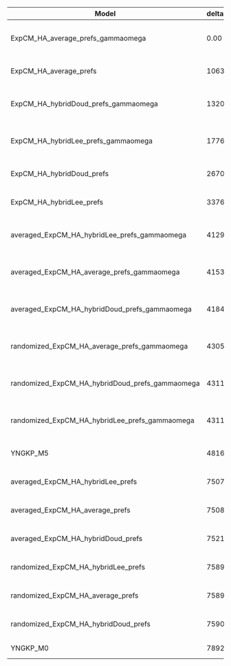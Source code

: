 | Model                                           | deltaAIC | LogLikelihood | nParams | ParamValues                                              |
|-------------------------------------------------|----------|---------------|---------|----------------------------------------------------------|
| ExpCM_HA_average_prefs_gammaomega               | 0.00     | -51083.42     | 7       | alpha_omega=1.46, beta=1.69, beta_omega=9.39, kappa=3.71 |
| ExpCM_HA_average_prefs                          | 1063.34  | -51616.09     | 6       | beta=1.77, kappa=3.36, omega=0.14                        |
| ExpCM_HA_hybridDoud_prefs_gammaomega            | 1320.98  | -51743.91     | 7       | alpha_omega=0.99, beta=1.11, beta_omega=7.60, kappa=3.61 |
| ExpCM_HA_hybridLee_prefs_gammaomega             | 1776.58  | -51971.71     | 7       | alpha_omega=0.98, beta=1.28, beta_omega=7.87, kappa=3.61 |
| ExpCM_HA_hybridDoud_prefs                       | 2670.02  | -52419.43     | 6       | beta=1.21, kappa=3.25, omega=0.12                        |
| ExpCM_HA_hybridLee_prefs                        | 3376.54  | -52772.69     | 6       | beta=1.43, kappa=3.35, omega=0.12                        |
| averaged_ExpCM_HA_hybridLee_prefs_gammaomega    | 4129.62  | -53148.23     | 7       | alpha_omega=0.61, beta=1.79, beta_omega=5.90, kappa=3.53 |
| averaged_ExpCM_HA_average_prefs_gammaomega      | 4153.14  | -53159.99     | 7       | alpha_omega=0.61, beta=1.47, beta_omega=5.98, kappa=3.53 |
| averaged_ExpCM_HA_hybridDoud_prefs_gammaomega   | 4184.00  | -53175.42     | 7       | alpha_omega=0.61, beta=1.11, beta_omega=6.04, kappa=3.54 |
| randomized_ExpCM_HA_average_prefs_gammaomega    | 4305.50  | -53236.17     | 7       | alpha_omega=0.61, beta=0.11, beta_omega=6.36, kappa=3.59 |
| randomized_ExpCM_HA_hybridDoud_prefs_gammaomega | 4311.92  | -53239.38     | 7       | alpha_omega=0.61, beta=0.07, beta_omega=6.34, kappa=3.59 |
| randomized_ExpCM_HA_hybridLee_prefs_gammaomega  | 4311.98  | -53239.41     | 7       | alpha_omega=0.62, beta=0.11, beta_omega=6.30, kappa=3.55 |
| YNGKP_M5                                        | 4816.94  | -53486.89     | 12      | alpha_omega=0.63, beta_omega=7.24, kappa=3.14            |
| averaged_ExpCM_HA_hybridLee_prefs               | 7507.50  | -54838.17     | 6       | beta=1.14, kappa=3.27, omega=0.08                        |
| averaged_ExpCM_HA_average_prefs                 | 7508.58  | -54838.71     | 6       | beta=0.96, kappa=3.25, omega=0.08                        |
| averaged_ExpCM_HA_hybridDoud_prefs              | 7521.16  | -54845.00     | 6       | beta=0.73, kappa=3.23, omega=0.08                        |
| randomized_ExpCM_HA_hybridLee_prefs             | 7589.06  | -54878.95     | 6       | beta=0.06, kappa=3.23, omega=0.08                        |
| randomized_ExpCM_HA_average_prefs               | 7589.32  | -54879.08     | 6       | beta=0.06, kappa=3.23, omega=0.08                        |
| randomized_ExpCM_HA_hybridDoud_prefs            | 7590.94  | -54879.89     | 6       | beta=0.03, kappa=3.24, omega=0.08                        |
| YNGKP_M0                                        | 7892.12  | -55025.48     | 11      | kappa=2.87, omega=0.07                                   |